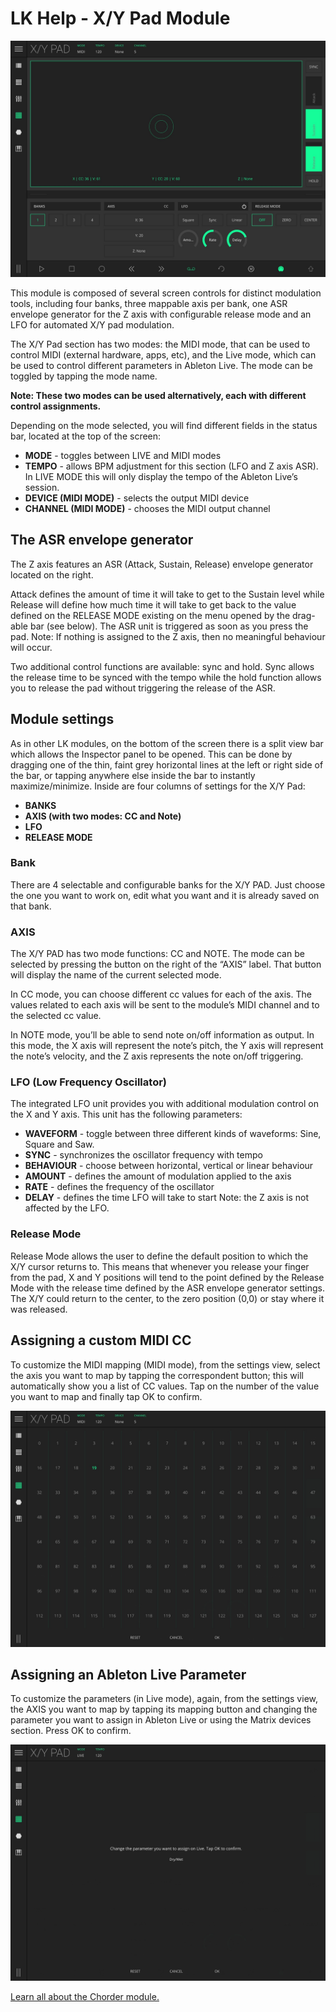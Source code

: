 # LK Help - X/Y Pad Module

![LK X/Y Modulation Control Pad Module](/lk/images/xy/overview.jpg)

This module is composed of several screen controls for distinct modulation tools, including four banks, three mappable axis per bank, one ASR envelope generator for the Z axis with configurable release mode and an LFO for automated X/Y pad modulation.

The X/Y Pad section has two modes: the MIDI mode, that can be used to control MIDI (external hardware, apps, etc), and the Live mode, which can be used to control different parameters in Ableton Live. The mode can be toggled by tapping the mode name.

**Note: These two modes can be used alternatively, each with different control assignments.**

Depending on the mode selected, you will find different fields in the status bar, located at the top of the screen:

- **MODE** - toggles between LIVE and MIDI modes
- **TEMPO** - allows BPM adjustment for this section (LFO and Z axis ASR). In LIVE MODE this will only display the tempo of the Ableton Live’s session.
- **DEVICE (MIDI MODE)** - selects the output MIDI device
- **CHANNEL (MIDI MODE)** - chooses the MIDI output channel

## The ASR envelope generator

The Z axis features an ASR (Attack, Sustain, Release) envelope generator located on the right.

Attack defines the amount of time it will take to get to the Sustain level while Release will define how much time it will take to get back to the value defined on the RELEASE MODE existing on the menu opened by the drag-able bar (see below). The ASR unit is triggered as soon as you press the pad.
Note: If nothing is assigned to the Z axis, then no meaningful behaviour will occur.

Two additional control functions are available: sync and hold. Sync allows the release time to be synced with the tempo while the hold function allows you to release the pad without triggering the release of the ASR.

## Module settings

As in other LK modules, on the bottom of the screen there is a split view bar which allows the Inspector panel to be opened. This can be done by dragging one of the thin, faint grey horizontal lines at the left or right side of the bar, or tapping anywhere else inside the bar to instantly maximize/minimize. Inside are four columns of settings for the X/Y Pad:

- **BANKS**
- **AXIS (with two modes: CC and Note)**
- **LFO**
- **RELEASE MODE**

### Bank

There are 4 selectable and configurable banks for the X/Y PAD. Just choose the one you want to work on, edit what you want and it is already saved on that bank.

### AXIS

The X/Y PAD has two mode functions: CC and NOTE. The mode can be selected by pressing the button on the right of the “AXIS” label. That button will display the name of the current selected mode.

In CC mode, you can choose different cc values for each of the axis. The values related to each axis will be sent to the module’s MIDI channel and to the selected cc value.

In NOTE mode, you’ll be able to send note on/off information as output. In this mode, the X axis will represent the note’s pitch, the Y axis will represent the note’s velocity, and the Z axis represents the note on/off triggering.

### LFO (Low Frequency Oscillator)

The integrated LFO unit provides you with additional modulation control on the X and Y axis. This unit has the following parameters:

- **WAVEFORM** - toggle between three different kinds of waveforms: Sine, Square and Saw.
- **SYNC** - synchronizes the oscillator frequency with tempo
- **BEHAVIOUR** - choose between horizontal, vertical or linear behaviour
- **AMOUNT** - defines the amount of modulation applied to the axis
- **RATE** - defines the frequency of the oscillator
- **DELAY** - defines the time LFO will take to start Note: the Z axis is not affected by the LFO.

### Release Mode

Release Mode allows the user to define the default position to which the X/Y cursor returns to. This means that whenever you release your finger from the pad, X and Y positions will tend to the point defined by the Release Mode with the release time defined by the ASR envelope generator settings. The X/Y could return to the center, to the zero position (0,0) or stay where it was released.

## Assigning a custom MIDI CC

To customize the MIDI mapping (MIDI mode), from the settings view, select the axis you want to map by tapping the correspondent button; this will automatically show you a list of CC values. Tap on the number of the value you want to map and finally tap OK to confirm.

![Axis assign on MIDI mode](/lk/images/xy/axis-assign-midi-mode.jpg)

## Assigning an Ableton Live Parameter

To customize the parameters (in Live mode), again, from the settings view, the AXIS you want to map by tapping its mapping button and changing the parameter you want to assign in Ableton Live or using the Matrix devices section. Press OK to confirm.

![Axis assign live mode](/lk/images/xy/axis-assign-live-mode.jpg)

[Learn all about the Chorder module.](chorder)
